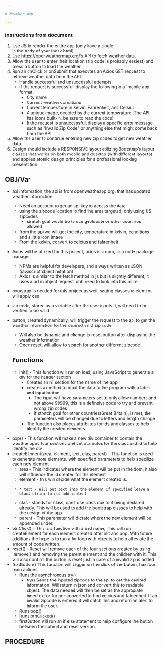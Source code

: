 ```yaml
---

# Weather App

---
```

### Instructions from document

1. Use JS to render the entire app (only have a single <div id='main'></div> in the body of your index.html).
2. Use https://openweathermap.org/’s API to fetch weather data.
3. Allow the user to enter their location (zip code is probably easiest) and press a button to load the weather.
4. Run an onClick or onSubmit that executes an Axios GET request to retrieve weather data from the API.
    - Handle successful and unsuccessful attempts
    - If the request is successful, display the following in a 'mobile app' format:
        - City name
        - Current weather conditions
        - Current temperature in Kelvin, Fahrenheit, and Celsius
         - A unique image, decided by the current temperature (The API has icons built-in, be sure to read the docs)
         - If the request is unsuccessful, display a specific error message such as "Invalid Zip Code" or anything else that might come back from the API.
5. Allow the user to continue entering new zip codes to get new weather data.
6. Design should include a RESPONSIVE layout utilizing Bootstrap’s layout classes that works on both mobile and desktop (with different layouts) and applies atomic design principles for a professional looking presentation.


## OBJ/Var

- api information, the api is from openweatheapp.org, that has updated weather information
    - Need an account to get an api key to access the data
    - using the zipcode location to find the area targeted, only using US zipcodes
        - stretch goal would be to use geolocate or other countries allowed
    - from the api we will get the city, temperature in kelvin, conditions and a little icon image
    - From the kelvin, convert to celcius and fahrenheit
- Axios will be utilized for this project, axios is a npm, or a node package manager
    - NPMs are helpful for developers, and always written as JSON (javascript object notation)
    - Axios is similar to the fetch method in js but is slightly different, it uses a url in object request, uhh need to look into this more
- bootstrap is needed for this project as well, setting classes to element will apply css 
- zip code, stored as a variable after the user inputs it, will need to be verified to be valid
- button, created dynamically, will trigger the request to the api to get the weather information for the desired valid zip code
    -  Will also be dynamic and change to reset button after displaying the weather information
    -  Once reset, will allow to search for another different zipcode
  ## Functions
  
  * init() - This function will run on load, using JavaScript to generate a div for the header section
    * Creates an h1 section for the name of the app
    * creates a method to input the data to the program with a label and input button
        * The input will have parameters set to only allow numbers and not above 99999, this is a definsive code to try and prevent wrong zip codes
        * If stretch goal for other countries(Great Britain), is met, the parameters will be changed due to letters and length change
    * The function also places attributes for ids and classes to help identify the created elements 
* pop()  - This function will make a new div container to contain the weather apps four sections and set attributes for the class and id to help identify the div
* createElement(area, element, text, clas, parent) - This function is used to generate more elements, with specified parameters to help specilize each new element
    * area - This indicates where the element will be put in the dom, it also will influence the id created for the element
    * element - this will decide what the element created is.
    *     * text - Will put text into the element if specified leave a blank string to not add content
    * clas - stands for class, can't use class due to it being declared already. This will be used to add the bootstrap classes to help with the design of the app
    * parent - This parameter will dictate where the new element will be appended under.
* btnClick() - This is a function with a bad name, This will run createElement for each element created after init and pop. With future additions the hope is to run a for loop with objects to help allieviate the amount of code written.
* reset() - Reset will remove each of the four sections created by using .remove() and removing the parent element and the children with it. This will also confirm the button is reset just in case of a invalid zip is added
* firstButton() This function will trigger on the click of the button, has four main actions
    * Runs the asynchronous try()
        * try() Sends the inputed zipcode to the api to get the desired information. Will return in json and convert this to readable object. The data needed will then be set as the appropiate innerText or further converted to find celcius and fahrenheit. If an invalid zipcode is entered it will catch this and return an alert to inform the user.
    * Runs pop()
    * Runs btnClicked() 
    * firstButton will run an if else statement to help configure the button between the submit and reset version.

## PROCEDURE


